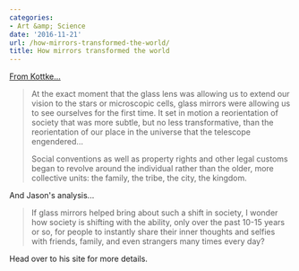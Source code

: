 ```yaml
---
categories:
- Art &amp; Science
date: '2016-11-21'
url: /how-mirrors-transformed-the-world/
title: How mirrors transformed the world
---
```


[From Kottke...](http://kottke.org/16/11/the-importance-of-seeing-yourself-clearly)

> At the exact moment that the glass lens was allowing us to extend our vision to the stars or microscopic cells, glass mirrors were allowing us to see ourselves for the first time. It set in motion a reorientation of society that was more subtle, but no less transformative, than the reorientation of our place in the universe that the telescope engendered...
>
> Social conventions as well as property rights and other legal customs began to revolve around the individual rather than the older, more collective units: the family, the tribe, the city, the kingdom.

And Jason's analysis...

> If glass mirrors helped bring about such a shift in society, I wonder how society is shifting with the ability, only over the past 10-15 years or so, for people to instantly share their inner thoughts and selfies with friends, family, and even strangers many times every day?

Head over to his site for more details.